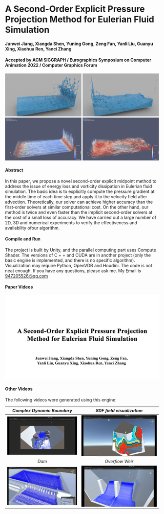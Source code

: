 # A Second-Order Explicit Pressure Projection Method for Eulerian Fluid Simulation

#### Junwei Jiang, Xiangda Shen, Yuning Gong, Zeng Fan, Yanli Liu, Guanyu Xing, Xiaohua Ren, Yanci Zhang

#### Accepted by ACM SIGGRAPH / Eurographics Symposium on Computer Animation 2022 / Computer Graphics Forum

![image](https://github.com/junwei-jiang/SOEPP-Fluid-Simulation/blob/main/images/Figure1_CoverPicture.png)

#### Abstract

In this paper, we propose a novel second-order explicit midpoint method to address the issue of energy loss and vorticity dissipation in Eulerian fluid simulation. The basic idea is to explicitly compute the pressure gradient at the middle time of each time step and apply it to the velocity field after advection. Theoretically, our solver can achieve higher accuracy than the first-order solvers at similar computational cost. On the other hand, our method is twice and even faster than the implicit second-order solvers at the cost of a small loss of accuracy. We have carried out a large number of 2D, 3D and numerical experiments to verify the effectiveness and availability ofour algorithm.

#### Compile and Run
The project is built by Unity, and the parallel computing part uses Compute Shader. The versions of C + + and CUDA are in another project (only the basic engine is implemented, and there is no specific algorithm). Visualization may require Python, OpenVDB and Houdini. The code is not neat enough. If you have any questions, please ask me. My Email is 947205526@qq.com

#### Paper Videos
[![Video](https://github.com/junwei-jiang/SOEPP-Fluid-Simulation/blob/main/images/First%20frame.png)](https://www.youtube.com/watch?v=OpJk6lVpw9Q)

#### Other Videos

The following videos were generated using this engine:

|             *Complex Dynamic Boundary*             |    *SDF field visualization*    |
| :----------------------------------------------------------: | :----------------------------------------------------------: |
| [![Video](https://github.com/junwei-jiang/SOEPP-Fluid-Simulation/blob/main/images/Complex%20Dynamic%20Boundary.png)](https://www.youtube.com/watch?v=2p0gEe0cDX0) | [![Video](https://github.com/junwei-jiang/SOEPP-Fluid-Simulation/blob/main/images/SDF%20field%20visualization.png)](https://www.youtube.com/watch?v=YwoxHR0Mffw) 
|             *Dam*             |    *Overflow Weir*    |
| [![Video](https://github.com/junwei-jiang/SOEPP-Fluid-Simulation/blob/main/images/Dam.png)](https://www.youtube.com/watch?v=WP8THyQTKhI) | [![Video](https://github.com/junwei-jiang/SOEPP-Fluid-Simulation/blob/main/images/Overflow%20Weir.png)](https://www.youtube.com/watch?v=aNk-95Fd9eY)  |